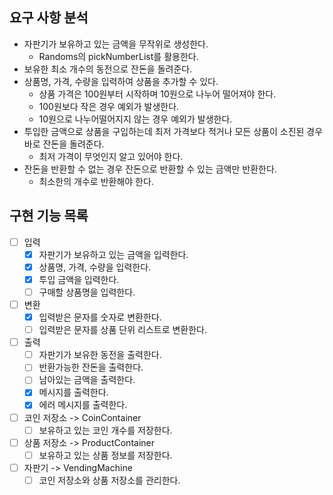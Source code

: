## 요구 사항 분석

- 자판기가 보유하고 있는 금액을 무작위로 생성한다.
    - Randoms의 pickNumberList를 활용한다.
- 보유한 최소 개수의 동전으로 잔돈을 돌려준다.
- 상품명, 가격, 수량을 입력하여 상품을 추가할 수 있다.
    - 상품 가격은 100원부터 시작하며 10원으로 나누어 떨어져야 한다.
    - 100원보다 작은 경우 예외가 발생한다.
    - 10원으로 나누어떨어지지 않는 경우 예외가 발생한다.
- 투입한 금액으로 상품을 구입하는데 최저 가격보다 적거나 모든 상품이 소진된 경우 바로 잔돈을 돌려준다.
    - 최저 가격이 무엇인지 알고 있어야 한다.
- 잔돈을 반환할 수 없는 경우 잔돈으로 반환할 수 있는 금액만 반환한다.
    - 최소한의 개수로 반환해야 한다.

## 구현 기능 목록

- [ ] 입력
    - [x] 자판기가 보유하고 있는 금액을 입력한다.
    - [x] 상품명, 가격, 수량을 입력한다.
    - [x] 투입 금액을 입력한다.
    - [ ] 구매할 상품명을 입력한다.
- [ ] 변환
    - [x] 입력받은 문자를 숫자로 변환한다.
    - [ ] 입력받은 문자를 상품 단위 리스트로 변환한다.
- [ ] 출력
    - [ ] 자판기가 보유한 동전을 출력한다.
    - [ ] 반환가능한 잔돈을 출력한다.
    - [ ] 남아있는 금액을 출력한다.
    - [x] 메시지를 출력한다.
    - [x] 에러 메시지를 출력한다.
- [ ] 코인 저장소 -> CoinContainer
    - [ ] 보유하고 있는 코인 개수를 저장한다.
- [ ] 상품 저장소 -> ProductContainer
    - [ ] 보유하고 있는 상품 정보를 저장한다.
- [ ] 자판기 -> VendingMachine
    - [ ] 코인 저장소와 상품 저장소를 관리한다.
